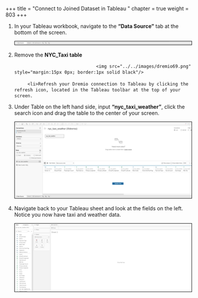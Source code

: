 +++
title = "Connect to Joined Dataset in Tableau "
chapter = true
weight = 803
+++

<div style="text-align: left">
    </div>
    <ol>
       <li> In your Tableau workbook, navigate to the <b>“Data Source”</b> tab at the bottom of the screen.  
</li>

  <img src="../../images/dremio68.png" style="margin:15px 0px; border:1px solid black"/>

 <li> Remove the <b>NYC_Taxi table</b>
</li>
        
                                   <img src="../../images/dremio69.png" style="margin:15px 0px; border:1px solid black"/>
        
         <li>Refresh your Dremio connection to Tableau by clicking the refresh icon, located in the Tableau toolbar at the top of your screen.  
 </li>
 
 <li>
  Under Table on the left hand side, input <b>“nyc_taxi_weather”</b>, click the search icon and drag the table to the center of your screen.

 </li>
                             <img src="../../images/dremio70.png" style="margin:15px 0px; border:1px solid black"/>
 <li>
 Navigate back to your Tableau sheet and look at the fields on the left.  Notice you now have taxi and weather data.  
 </li>
                    <img src="../../images/dremio71.png" style="margin:15px 0px; border:1px solid black"/>
</ol>

